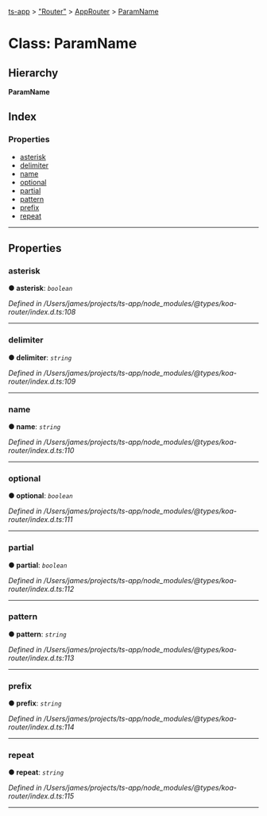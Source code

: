 [ts-app](../README.md) > ["Router"](../modules/_router_.md) > [AppRouter](../classes/_router_.approuter.md) > [ParamName](../classes/_router_.approuter.paramname.md)

# Class: ParamName

## Hierarchy

**ParamName**

## Index

### Properties

* [asterisk](_router_.approuter.paramname.md#asterisk)
* [delimiter](_router_.approuter.paramname.md#delimiter)
* [name](_router_.approuter.paramname.md#name)
* [optional](_router_.approuter.paramname.md#optional)
* [partial](_router_.approuter.paramname.md#partial)
* [pattern](_router_.approuter.paramname.md#pattern)
* [prefix](_router_.approuter.paramname.md#prefix)
* [repeat](_router_.approuter.paramname.md#repeat)

---

## Properties

<a id="asterisk"></a>

###  asterisk

**● asterisk**: *`boolean`*

*Defined in /Users/james/projects/ts-app/node_modules/@types/koa-router/index.d.ts:108*

___
<a id="delimiter"></a>

###  delimiter

**● delimiter**: *`string`*

*Defined in /Users/james/projects/ts-app/node_modules/@types/koa-router/index.d.ts:109*

___
<a id="name"></a>

###  name

**● name**: *`string`*

*Defined in /Users/james/projects/ts-app/node_modules/@types/koa-router/index.d.ts:110*

___
<a id="optional"></a>

###  optional

**● optional**: *`boolean`*

*Defined in /Users/james/projects/ts-app/node_modules/@types/koa-router/index.d.ts:111*

___
<a id="partial"></a>

###  partial

**● partial**: *`boolean`*

*Defined in /Users/james/projects/ts-app/node_modules/@types/koa-router/index.d.ts:112*

___
<a id="pattern"></a>

###  pattern

**● pattern**: *`string`*

*Defined in /Users/james/projects/ts-app/node_modules/@types/koa-router/index.d.ts:113*

___
<a id="prefix"></a>

###  prefix

**● prefix**: *`string`*

*Defined in /Users/james/projects/ts-app/node_modules/@types/koa-router/index.d.ts:114*

___
<a id="repeat"></a>

###  repeat

**● repeat**: *`string`*

*Defined in /Users/james/projects/ts-app/node_modules/@types/koa-router/index.d.ts:115*

___

